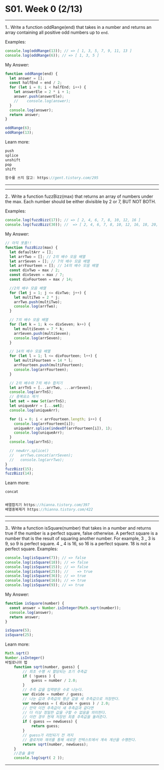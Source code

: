 # S01. Week 0 (2/13)

---

1.. Write a function oddRange(end) that takes in a number and returns an array containing all positive odd numbers up to `end`.

Examples:

```js
console.log(oddRange(13)); // => [ 1, 3, 5, 7, 9, 11, 13 ]
console.log(oddRange(6)); // => [ 1, 3, 5 ]
```

My Answer:

```js
function oddRange(end) {
  let answer = [];
  const halfEnd = end / 2;
  for (let i = 0; i < halfEnd; i++) {
    let answerEle = 2 * i + 1;
    answer.push(answerEle);
    //    console.log(answer);
  }
  console.log(answer);
  return answer;
}

oddRange(6);
oddRange(13);
```

Learn more:

```js
push
splice
unshift
pop
shift

함수를 쓰지 않고: https://gent.tistory.com/295
```

---

---

2.. Write a function fuzzBizz(max) that returns an array of numbers under the max. Each number should be either divisible by 2 or 7, BUT NOT BOTH.

Examples:

```js
console.log(fuzzBizz(17)); // => [ 2, 4, 6, 7, 8, 10, 12, 16 ]
console.log(fuzzBizz(30)); //  => [ 2, 4, 6, 7, 8, 10, 12, 16, 18, 20, 21, 22, 24, 26 ]
```

My Answer:

```js
// 아직 못품!!
function fuzzBizz(max) {
  let defaultArr = [];
  let arrTwo = []; // 2의 배수 모음 배열
  let arrSeven = []; // 7의 배수 모음 배열
  let arrFourteen = []; // 14의 배수 모음 배열
  const divTwo = max / 2;
  const divSeven = max / 7;
  const divFourteen = max / 14;

  //2의 배수 모음 배열
  for (let j = 1; j <= divTwo; j++) {
    let multiTwo = 2 * j;
    arrTwo.push(multiTwo);
    console.log(arrTwo);
  }

  // 7의 배수 모음 배열
  for (let k = 1; k <= divSeven; k++) {
    let multiSeven = 7 * k;
    arrSeven.push(multiSeven);
    console.log(arrSeven);
  }

  // 14의 배수 모음 배열
  for (let l = 1; l <= divFourteen; l++) {
    let multiFourteen = 14 * l;
    arrFourteen.push(multiFourteen);
    console.log(arrFourteen);
  }

  // 2의 배수와 7의 배수 합치기
  let arrTnS = [...arrTwo, ...arrSeven];
  console.log(arrTnS);
  // 중복요소 제거
  let set = new Set(arrTnS);
  let uniqueArr = [...set];
  console.log(uniqueArr);

  for (i = 0; i < arrFourteen.length; i++) {
    console.log(arrFourteen[i]);
    uniqueArr.splice(indexOf(arrFourteen[i]), 1);
    console.log(uniqueArr);
  }
  console.log(arrTnS);

  // newArr.splice()
  //   arrTwo.concat(arrSeven);
  //   console.log(arrTwo);
}
fuzzBizz(15);
fuzzBizz(14);
```

Learn more:

```js
concat


배열합치기 https://hianna.tistory.com/397
배열중복제거 https://hianna.tistory.com/422

```

---

---

3.. Write a function isSquare(number) that takes in a number and returns true if the
number is a perfect square, false otherwise. A perfect square is a number that is
the result of squaring another number. For example, 3 _ 3 is 9, so 9 is perfect
square. 4 _ 4 is 16, so 16 is a perfect square. 18 is not a perfect square.
Examples:

```js
console.log(isSquare(7)); // => false
console.log(isSquare(18)); // => false
console.log(isSquare(15)); // => false
console.log(isSquare(25)); //    => true
console.log(isSquare(36)); // => true
console.log(isSquare(16)); // => true
console.log(isSquare(9)); // => true
```

My Answer:

```js
function isSquare(number) {
  const answer = Number.isInteger(Math.sqrt(number));
  console.log(answer);
  return answer;
}

isSquare(5);
isSquare(25);
```

Learn more:

```js
Math.sqrt()
Number.isInteger()
바빌로니아 법
    function sqrt(number, guess) {
        // 최초 수행 시 할당되는 초기 추측값
        if ( !guess ) {
            guess = number / 2.0;
        }
        // 추측 값을 입력받은 수로 나눈다.
        var divide = number / guess;
        // 나눈 값과 추측값의 평균 값을 새 추측값으로 저장한다.
        var newGuess = ( divide + guess ) / 2.0;
        // 만약 이전 추측값이 새 추측값과 같다면
        // 더 이상 정밀한 값을 구할 수 없음을 의미한다.
        // 이런 경우 현재 저장된 최종 추측값을 돌려준다.
        if ( guess == newGuess) {
            return guess;
        }
        // guess가 리턴되기 전 까지
        // 클로저와 재귀를 통해 새로운 컨텍스트에서 계속 계산을 수행한다.
        return sqrt(number, newGuess);
    }
    //콘솔 출력
    console.log(sqrt( 2 ));
```

---
